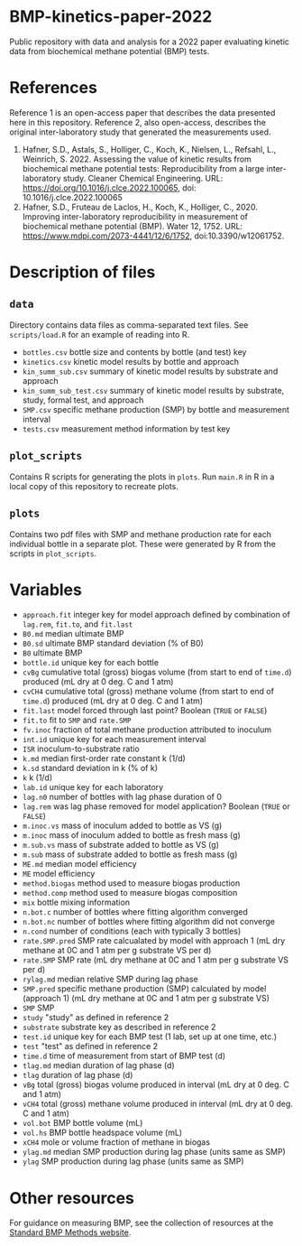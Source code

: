 # BMP-kinetics-paper-2022
Public repository with data and analysis for a 2022 paper evaluating kinetic data from biochemical methane potential (BMP) tests. 

# References
Reference 1 is an open-access paper that describes the data presented here in this repository.
Reference 2, also open-access, describes the original inter-laboratory study that generated the measurements used.

1. Hafner, S.D., Astals, S., Holliger, C., Koch, K., Nielsen, L., Refsahl, L., Weinrich, S. 2022. Assessing the value of kinetic results from biochemical methane potential tests: Reproducibility from a large inter-laboratory study. Cleaner Chemical Engineering. URL: <https://doi.org/10.1016/j.clce.2022.100065>, doi: 10.1016/j.clce.2022.100065
2. Hafner, S.D., Fruteau de Laclos, H., Koch, K., Holliger, C., 2020. Improving inter-laboratory reproducibility in measurement of biochemical methane potential (BMP). Water 12, 1752. URL: <https://www.mdpi.com/2073-4441/12/6/1752>, doi:10.3390/w12061752. 

# Description of files
## `data`
Directory contains data files as comma-separated text files.
See `scripts/load.R` for an example of reading into R.

* `bottles.csv` bottle size and contents by bottle (and test) key
* `kinetics.csv` kinetic model results by bottle and approach
* `kin_summ_sub.csv` summary of kinetic model results by substrate and approach
* `kin_summ_sub_test.csv` summary of kinetic model results by substrate, study, formal test, and approach
* `SMP.csv` specific methane production (SMP) by bottle and measurement interval
* `tests.csv` measurement method information by test key

## `plot_scripts`
Contains R scripts for generating the plots in `plots`.
Run `main.R` in R in a local copy of this repository to recreate plots.

## `plots`
Contains two pdf files with SMP and methane production rate for each individual bottle in a separate plot.
These were generated by R from the scripts in `plot_scripts`.

# Variables
* `approach.fit` integer key for model approach defined by combination of  `lag.rem`, `fit.to`, and `fit.last`
* `B0.md` median ultimate BMP
* `B0.sd` ultimate BMP standard deviation (% of B0)
* `B0` ultimate BMP
* `bottle.id` unique key for each bottle
* `cvBg` cumulative total (gross) biogas volume (from start to end of `time.d`) produced (mL dry at 0 deg. C and 1 atm)
* `cvCH4` cumulative total (gross) methane volume (from start to end of `time.d`) produced (mL dry at 0 deg. C and 1 atm)
* `fit.last` model forced through last point? Boolean (`TRUE` or `FALSE`) 
* `fit.to` fit to `SMP` and `rate.SMP`
* `fv.inoc` fraction of total methane production attributed to inoculum
* `int.id` unique key for each measurement interval
* `ISR` inoculum-to-substrate ratio
* `k.md` median first-order rate constant k (1/d)
* `k.sd` standard deviation in k (% of k)
* `k` k (1/d)
* `lab.id` unique key for each laboratory
* `lag.n0` number of bottles with lag phase duration of 0
* `lag.rem` was lag phase removed for model application? Boolean (`TRUE` or `FALSE`) 
* `m.inoc.vs` mass of inoculum added to bottle as VS (g)
* `m.inoc` mass of inoculum added to bottle as fresh mass (g)
* `m.sub.vs` mass of substrate added to bottle as VS (g)
* `m.sub` mass of substrate added to bottle as fresh mass (g)
* `ME.md` median model efficiency
* `ME` model efficiency
* `method.biogas` method used to measure biogas production
* `method.comp` method used to measure biogas composition
* `mix` bottle mixing information
* `n.bot.c` number of bottles where fitting algorithm converged
* `n.bot.nc` number of bottles where fitting algorithm did not converge
* `n.cond` number of conditions (each with typically 3 bottles)
* `rate.SMP.pred` SMP rate calcualated by model with approach 1 (mL dry methane at 0C and 1 atm per g substrate VS per d)
* `rate.SMP` SMP rate (mL dry methane at 0C and 1 atm per g substrate VS per d)
* `rylag.md` median relative SMP during lag phase
* `SMP.pred` specific methane production (SMP) calculated by model (approach 1) (mL dry methane at 0C and 1 atm per g substrate VS)
* `SMP` SMP
* `study` "study" as defined in reference 2
* `substrate` substrate key as described in reference 2
* `test.id` unique key for each BMP test (1 lab, set up at one time, etc.)
* `test` "test" as defined in reference 2
* `time.d` time of measurement from start of BMP test (d)
* `tlag.md` median duration of lag phase (d)
* `tlag` duration of lag phase (d)
* `vBg` total (gross) biogas volume produced in interval (mL dry at 0 deg. C and 1 atm)
* `vCH4` total (gross) methane volume produced in interval (mL dry at 0 deg. C and 1 atm)
* `vol.bot` BMP bottle volume (mL)
* `vol.hs` BMP bottle headspace volume (mL)
* `xCH4` mole or volume fraction of methane in biogas
* `ylag.md` median SMP production during lag phase (units same as SMP)
* `ylag` SMP production during lag phase (units same as SMP)

# Other resources
For guidance on measuring BMP, see the collection of resources at the [Standard BMP Methods website](https://www.dbfz.de/en/bmp/).

